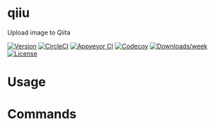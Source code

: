 qiiu
====

Upload image to Qiita

[![Version](https://img.shields.io/npm/v/qiiu.svg)](https://npmjs.org/package/qiiu)
[![CircleCI](https://circleci.com/gh/sugarshin/qiiu/tree/master.svg?style=shield)](https://circleci.com/gh/sugarshin/qiiu/tree/master)
[![Appveyor CI](https://ci.appveyor.com/api/projects/status/github/sugarshin/qiiu?branch=master&svg=true)](https://ci.appveyor.com/project/sugarshin/qiiu/branch/master)
[![Codecov](https://codecov.io/gh/sugarshin/qiiu/branch/master/graph/badge.svg)](https://codecov.io/gh/sugarshin/qiiu)
[![Downloads/week](https://img.shields.io/npm/dw/qiiu.svg)](https://npmjs.org/package/qiiu)
[![License](https://img.shields.io/npm/l/qiiu.svg)](https://github.com/sugarshin/qiiu/blob/master/package.json)

<!-- toc -->
# Usage
<!-- usage -->
# Commands
<!-- commands -->
